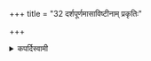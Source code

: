 +++
title = "32 दर्शपूर्णमासाविष्टीनाम् प्रकृतिः"

+++

<details><summary>कपर्दिस्वामी</summary>


<details>

<details><summary>हरदत्तः</summary>


<details>

<details><summary>Müller</summary>

It is also the norm for the Agnīṣomīya Paśu, the animal sacrifice for Agnī-Shomau.
</details>

<details><summary>थिते</summary>

दर्शपूर्णमासाविष्टीनां प्रकृतिः ३२
</details>
